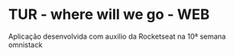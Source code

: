 # TUR - where will we go - WEB
Aplicação desenvolvida com auxilio da Rocketseat na 10ª semana omnistack 
